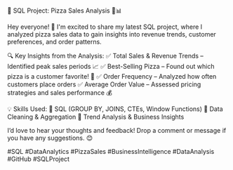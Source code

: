 🚀 SQL Project: Pizza Sales Analysis 🍕📊

Hey everyone! 👋 I'm excited to share my latest SQL project, where I analyzed pizza sales data to gain insights into revenue trends, customer preferences, and order patterns.

🔍 Key Insights from the Analysis:
✅ Total Sales & Revenue Trends – Identified peak sales periods 📈
✅ Best-Selling Pizza – Found out which pizza is a customer favorite! 🍕
✅ Order Frequency – Analyzed how often customers place orders
✅ Average Order Value – Assessed pricing strategies and sales performance 💰

💡 Skills Used:
🔹 SQL (GROUP BY, JOINS, CTEs, Window Functions)
🔹 Data Cleaning & Aggregation
🔹 Trend Analysis & Business Insights

I’d love to hear your thoughts and feedback! Drop a comment or message if you have any suggestions. 😊

#SQL #DataAnalytics #PizzaSales #BusinessIntelligence #DataAnalysis #GitHub #SQLProject
